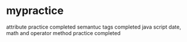 # mypractice 
attribute practice completed
semantuc tags completed
java script date, math and operator method practice completed
